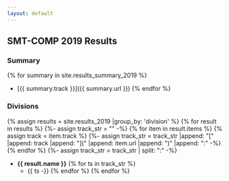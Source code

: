 ```yaml
---
layout: default
---
```

## SMT-COMP 2019 Results

### Summary
{% for summary in site.results_summary_2019 %}
- [{{ summary.track }}]({{ summary.url }})
{% endfor %}

### Divisions
{% assign results = site.results_2019 |group_by: 'division' %}
{% for result in results %}
  {%- assign track_str = "" -%}
  {% for item in result.items %}
    {% assign track = item.track %}
    {%- assign track_str = track_str |append: "["
                                     |append: track
                                     |append: "]("
                                     |append: item.url
                                     |append: ")"
                                     |append: ":" -%}
  {% endfor %}
  {%- assign track_str = track_str | split: ":" -%}
  - **{{ result.name }}**
    {% for ts in track_str %}
    - {{ ts -}}
    {% endfor %}
{% endfor %}
